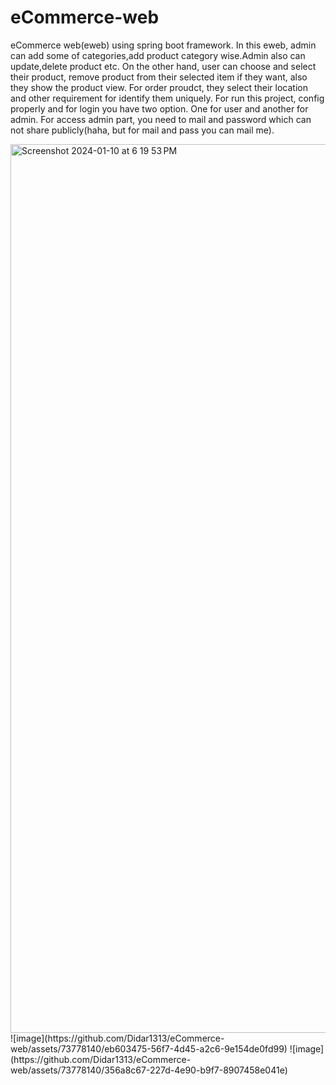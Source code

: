# eCommerce-web
eCommerce web(eweb) using spring boot framework. 
In this eweb, admin can add some of categories,add product category wise.Admin also can update,delete product etc.
On the other hand, user can choose and select their product, remove product from their selected item if they want, also they show the product view. For order proudct, they select their
location and other requirement for identify them uniquely.
For run this project, config properly and for login you have two option. One for user and another for admin.
For access admin part, you need to mail and password which can not share publicly(haha, but for mail and pass you can mail me).

<img width="1422" alt="Screenshot 2024-01-10 at 6 19 53 PM" src="https://github.com/Didar1313/eCommerce-web/assets/73778140/f76e5bfc-b024-44dc-a550-56b47ad5059b">
![image](https://github.com/Didar1313/eCommerce-web/assets/73778140/eb603475-56f7-4d45-a2c6-9e154de0fd99)
![image](https://github.com/Didar1313/eCommerce-web/assets/73778140/356a8c67-227d-4e90-b9f7-8907458e041e)

